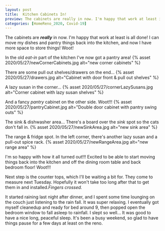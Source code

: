 ```yaml
---
layout: post
title:  Kitchen Cabinets In!
preview: The cabinets are really in now. I'm happy that work at least is all done! I can move my dishes and pantry things back into the kitchen and now I have more space to store things! Woot! 
categories: [HomeReno_2020, Covid-19]
---
```


The cabinets are __*really*__ in now. I'm happy that work at least is all done! I can move my dishes and pantry things back into the kitchen, and now I have more space to store things! Woot! 

In the old *eat-in* part of the kitchen I've now got a pantry area!
{% asset 2020/05/27/newCornerCabinets.jpg alt="new corner cabinets" %}

There are some pull out shelves/drawers on the end...
{% asset 2020/05/27/drawers.jpg alt="Cabinet with door front & pull out shelves" %}

A lazy susan in the corner... 
{% asset 2020/05/27/cornerLazySusans.jpg alt="Corner cabinet with lazy susan shelves" %}

And a fancy *pantry* cabinet on the other side. Woot!!! 
{% asset 2020/05/27/pantryCabinet.jpg alt="Double door cabinet with pantry swing outs" %}

The sink & dishwasher area... There's a board over the *sink* spot so the cats don't fall in. 
{% asset 2020/05/27/newSinkArea.jpg alt="new sink area" %}

The range & fridge spot. In the left corner, there's another lazy susan and a pull-out spice rack. 
{% asset 2020/05/27/newRangeArea.jpg alt="new range area" %}

I'm so happy with how it all turned out!!! Excited to be able to start moving things back into the kitchen and off the dining room table and back bedroom floor! Woot!!!

Next step is the counter tops, which I'll be waiting a bit for. They come to measure next Tuesday. Hopefully it won't take too long after that to get them in and installed.*Fingers crossed.*


It started raining last night after dinner, and I spent some time lounging on the couch just listening to the rain fall. It was super relaxing. I eventually got myself cleanedup and ready for bed around 9, then popped open the bedroom window to fall asleep to rainfall. I slept so well... It was good to have a nice long, peaceful sleep. It's been a busy weekend, so glad to have things pause for a few days at least on the reno. 